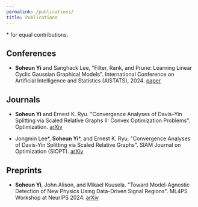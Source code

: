 ```yaml
---
permalink: /publications/
title: Publications
---
```


\* for equal contributions.

## Conferences
- **Soheun Yi** and Sanghack Lee, "Filter, Rank, and Prune: Learning Linear Cyclic Gaussian Graphical Models". International Conference on Artificial Intelligence and Statistics (AISTATS), 2024. [paper](https://proceedings.mlr.press/v238/yi24a.html)

## Journals
- **Soheun Yi** and Ernest K. Ryu. "Convergence Analyses of Davis–Yin Splitting via Scaled Relative Graphs II: Convex Optimization Problems". Optimization. [arXiv](https://arxiv.org/abs/2211.15604)

- Jongmin Lee*, **Soheun Yi**\*, and Ernest K. Ryu. "Convergence Analyses of Davis-Yin Splitting via Scaled Relative Graphs". SIAM Journal on Optimization (SIOPT). [arXiv](https://arxiv.org/abs/2207.04015)

  
## Preprints
- **Soheun Yi**, John Alison, and Mikael Kuusela. "Toward Model-Agnostic Detection of New Physics Using Data-Driven Signal Regions". ML4PS Workshop at NeurIPS 2024. [arXiv](https://arxiv.org/abs/2409.06960)

